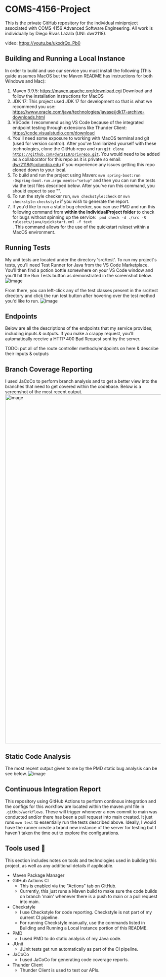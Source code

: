 # COMS-4156-Project
This is the private GitHub repository for the individual miniproject associated with 
COMS 4156 Advanced Software Engineering. All work is individually by Diego Rivas
Lazala (UNI: dwr2118).

video: https://youtu.be/ukxdrQx_Pb0

## Building and Running a Local Instance
In order to build and use our service you must install the following (This guide assumes MacOS but the Maven README has instructions for both Windows and Mac):

1. Maven 3.9.5: https://maven.apache.org/download.cgi Download and follow the installation instructions for MacOS
2. JDK 17: This project used JDK 17 for development so that is what we recommend you use: https://www.oracle.com/java/technologies/javase/jdk17-archive-downloads.html
3. VSCode: I recommend using VS Code because of the integrated endpoint testing through extensions like Thunder Client: https://code.visualstudio.com/download 
4. You'll need some exposure to working with MacOS terminal and git (used for version control). After
you've familiarized yourself with these technologies, clone the GitHub repo and run 
<code>git clone https://github.com/dwr2118/privrepo.git</code>. You would need to be added as a collaborator
for this repo as it is private so email: dwr2118@columbia.edu if you experience any issues getting 
this repo cloned down to your local. 
5. To build and run the project using Maven: <code>mvn spring-boot:run -Dspring-boot.run.argu
ments="setup"</code> and then you can run the tests via the test files described below. After you've run this command, you should expect to see "".
6. To run the style checker run, <code>mvn checkstyle:check</code> or <code>mvn checkstyle:checkstyle</code> if you wish to generate the report. 
7. If you'd like to run a static bug checker, you can use PMD and run this following command from **within the IndividualProject folder**
to check for bugs without spinning up the service: <code> pmd check -d ./src -R rulesets/java/quickstart.xml -f text </code>. This command allows for the use of the quickstart ruleset within a MacOS environment. 

<!-- Our endpoints are listed below in the "Endpoints" section, with brief descriptions of their parameters. For in-depth examples and system-level
tests of them, see the section "Postman Test Documentation" below. -->

## Running Tests
My unit tests are located under the directory 'src/test'. To run my project's tests, you'll need
Test Runner for Java from the VS Code Marketplace. You'll then find a potion bottle somewhere on your VS Code
window and you'll hit the Run Tests button as demonstrated in the screenshot below. 
![image](https://github.com/user-attachments/assets/14f000bd-ae31-4fcf-acfe-ae9bace7a24e)

From there, you can left-click any of the test classes present in the src/test directory and click the 
run test button after hovering over the test method you'd like to run. 
![image](https://github.com/user-attachments/assets/fd6f49eb-72b3-4f89-89c1-42633cd88b95)

## Endpoints
Below are all the descriptions of the endpoints that my service provides; including inputs & outputs. 
If you make a crappy request, you'll automatically receive a HTTP 400 Bad Request sent by the server. 

TODO: put all of the route controller methods/endpoints on here & describe their inputs & outputs 

## Branch Coverage Reporting 
I used JaCoCo to perform branch analysis and to get a better view into the branches that need to get covered within the codebase. Below is a screenshot of the most recent output. 
<img width="1126" alt="image" src="https://github.com/user-attachments/assets/5980128b-64e5-4ad2-8bb1-e2792f75aef5">

## Static Code Analysis
The most recent output given to me by the PMD static bug analysis can be see below. 
![image](https://github.com/user-attachments/assets/d856ffe4-5267-4602-8317-d956bb5289ad)


## Continuous Integration Report
This repository using GitHub Actions to perform continous integration and the configs for this workflow are located within the maven.yml file in <code>.github/workflows</code>. These will trigger whenever a new commit to main was conducted and/or there has been a pull request into main created. It just runs <code>mvn test</code> to essentially run the tests described above. Ideally, I would have the runner create a brand new instance of the server for testing but I haven't taken the time out to explore the configurations. 

## Tools used 🧰
This section includes notes on tools and technologies used in building this project, as well as any additional details if applicable.
 
* Maven Package Manager
* GitHub Actions CI
  * This is enabled via the "Actions" tab on GitHub.
  * Currently, this just runs a Maven build to make sure the code builds on branch 'main' whenever there is a push to main or a pull request into main. 
* Checkstyle
  * I use Checkstyle for code reporting. Checkstyle is not part of my current CI pipeline.
  * For running Checkstyle manually, use the commands listed in Building and Running a Local Instance portion of this README. 
* PMD
  * I used PMD to do static analysis of my Java code.
* JUnit
  * JUnit tests get run automatically as part of the CI pipeline.
* JaCoCo
  * I used JaCoCo for generating code coverage reports.
* Thunder Client
  * Thunder Client is used to test our APIs. 



